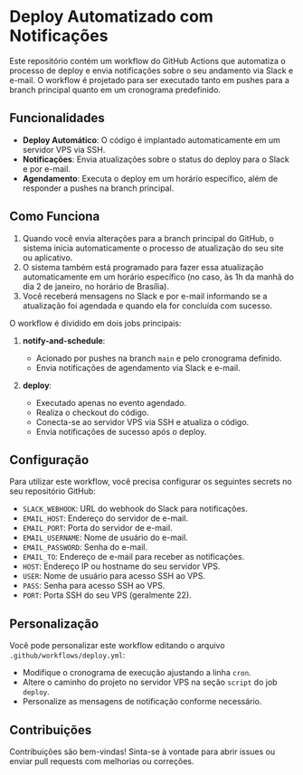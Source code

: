 # Deploy Automatizado com Notificações

Este repositório contém um workflow do GitHub Actions que automatiza o processo de deploy e envia notificações sobre o seu andamento via Slack e e-mail. O workflow é projetado para ser executado tanto em pushes para a branch principal quanto em um cronograma predefinido.

## Funcionalidades

- **Deploy Automático**: O código é implantado automaticamente em um servidor VPS via SSH.
- **Notificações**: Envia atualizações sobre o status do deploy para o Slack e por e-mail.
- **Agendamento**: Executa o deploy em um horário específico, além de responder a pushes na branch principal.

## Como Funciona

1. Quando você envia alterações para a branch principal do GitHub, o sistema inicia automaticamente o processo de atualização do seu site ou aplicativo.
2. O sistema também está programado para fazer essa atualização automaticamente em um horário específico (no caso, às 1h da manhã do dia 2 de janeiro, no horário de Brasília).
3. Você receberá mensagens no Slack e por e-mail informando se a atualização foi agendada e quando ela for concluída com sucesso.


O workflow é dividido em dois jobs principais:

1. **notify-and-schedule**: 
   - Acionado por pushes na branch `main` e pelo cronograma definido.
   - Envia notificações de agendamento via Slack e e-mail.

2. **deploy**:
   - Executado apenas no evento agendado.
   - Realiza o checkout do código.
   - Conecta-se ao servidor VPS via SSH e atualiza o código.
   - Envia notificações de sucesso após o deploy.

## Configuração

Para utilizar este workflow, você precisa configurar os seguintes secrets no seu repositório GitHub:

- `SLACK_WEBHOOK`: URL do webhook do Slack para notificações.
- `EMAIL_HOST`: Endereço do servidor de e-mail.
- `EMAIL_PORT`: Porta do servidor de e-mail.
- `EMAIL_USERNAME`: Nome de usuário do e-mail.
- `EMAIL_PASSWORD`: Senha do e-mail.
- `EMAIL_TO`: Endereço de e-mail para receber as notificações.
- `HOST`: Endereço IP ou hostname do seu servidor VPS.
- `USER`: Nome de usuário para acesso SSH ao VPS.
- `PASS`: Senha para acesso SSH ao VPS.
- `PORT`: Porta SSH do seu VPS (geralmente 22).

## Personalização

Você pode personalizar este workflow editando o arquivo `.github/workflows/deploy.yml`:

- Modifique o cronograma de execução ajustando a linha `cron`.
- Altere o caminho do projeto no servidor VPS na seção `script` do job `deploy`.
- Personalize as mensagens de notificação conforme necessário.

## Contribuições

Contribuições são bem-vindas! Sinta-se à vontade para abrir issues ou enviar pull requests com melhorias ou correções.
